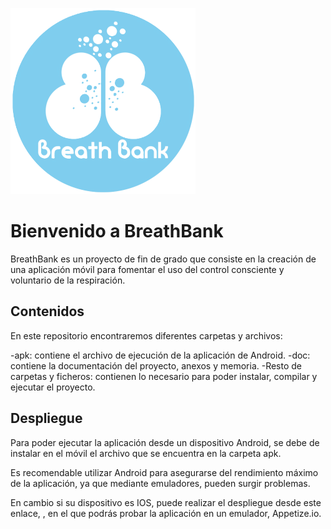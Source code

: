 ![Figura 0](lib/imagenes/logo.png)
# Bienvenido a BreathBank

BreathBank es un proyecto de fin de grado que consiste en la creación de una aplicación móvil para fomentar el uso del control consciente y voluntario de la respiración.

## Contenidos

En este repositorio encontraremos diferentes carpetas y archivos:

-apk: contiene el archivo de ejecución de la aplicación de Android.
-doc: contiene la documentación del proyecto, anexos y memoria.
-Resto de carpetas y ficheros: contienen lo necesario para poder instalar, compilar y ejecutar el proyecto.

## Despliegue

Para poder ejecutar la aplicación desde un dispositivo Android, se debe de instalar en el móvil el archivo que se encuentra en la carpeta apk.

Es recomendable utilizar Android para asegurarse del rendimiento máximo de la aplicación, ya que mediante emuladores, pueden surgir problemas.

En cambio si su dispositivo es IOS, puede realizar el despliegue desde este enlace, , en el que podrás probar la aplicación en un emulador, Appetize.io.
